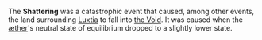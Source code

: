 The **Shattering** was a catastrophic event that caused, among other events, the land surrounding [Luxtia](<../Locations/Luxtia.md>) to fall into [the Void](<../Locations/The Void.md>). It was caused when the [æther](<../Æther/Æther.md>)'s neutral state of equilibrium dropped to a slightly lower state.